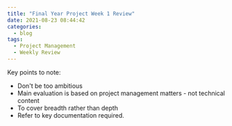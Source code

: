 ```yaml
---
title: "Final Year Project Week 1 Review"
date: 2021-08-23 08:44:42
categories:
  - blog
tags:
  - Project Management
  - Weekly Review
---
```


Key points to note:

* Don't be too ambitious
* Main evaluation is based on project management matters - not technical content
* To cover breadth rather than depth
* Refer to key documentation required.



